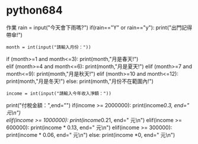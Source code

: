 # python684
作業
rain = input("今天會下雨嗎?")
if(rain=="Y" or rain=="y"):
    print("出門記得帶傘!") 
    
    month = int(input("請輸入月份："))
if (month>=1 and month<=3):
    print(month,"月是春天!")    
elif (month>=4 and month<=6):
    print(month,"月是夏天!")
elif (month>=7 and month<=9):
    print(month,"月是秋天!")
elif (month>=10 and month<=12):
    print(month,"月是冬天!")
else:
    print(month,"月份不在範圍內!")    
    
    income = int(input("請輸入今年收入淨額："))
print("付稅金額：",end="")
if(income >= 2000000):
    print(income*0.3, end=" 元\n")  
elif(income >= 1000000):
    print(income*0.21, end=" 元\n")
elif(income >= 600000):
    print(income * 0.13, end=" 元\n") 
elif(income >= 300000):
    print(income * 0.06, end=" 元\n") 
else:
    print(income *0, end=" 元\n")
